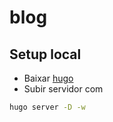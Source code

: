 # blog

## Setup local

- Baixar [hugo](https://github.com/gohugoio/hugo/releases)
- Subir servidor com
```sh
hugo server -D -w
```
